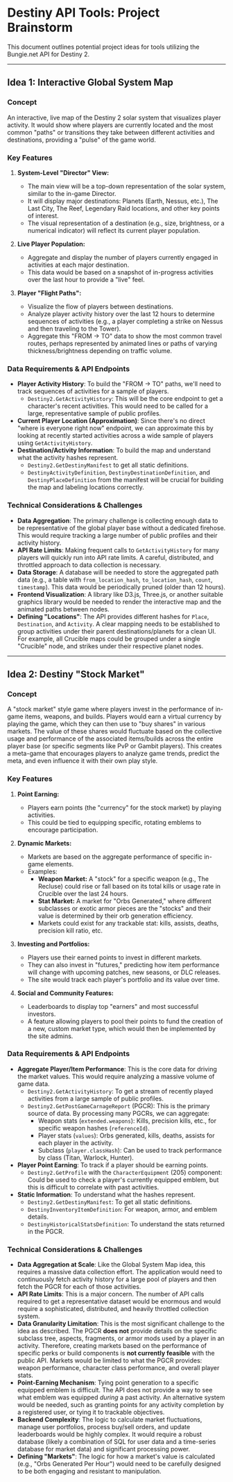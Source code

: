 # Destiny API Tools: Project Brainstorm

This document outlines potential project ideas for tools utilizing the Bungie.net API for Destiny 2.

---

## Idea 1: Interactive Global System Map

### Concept

An interactive, live map of the Destiny 2 solar system that visualizes player activity. It would show where players are currently located and the most common "paths" or transitions they take between different activities and destinations, providing a "pulse" of the game world.

### Key Features

1.  **System-Level "Director" View:**
    *   The main view will be a top-down representation of the solar system, similar to the in-game Director.
    *   It will display major destinations: Planets (Earth, Nessus, etc.), The Last City, The Reef, Legendary Raid locations, and other key points of interest.
    *   The visual representation of a destination (e.g., size, brightness, or a numerical indicator) will reflect its current player population.

2.  **Live Player Population:**
    *   Aggregate and display the number of players currently engaged in activities at each major destination.
    *   This data would be based on a snapshot of in-progress activities over the last hour to provide a "live" feel.

3.  **Player "Flight Paths":**
    *   Visualize the flow of players between destinations.
    *   Analyze player activity history over the last 12 hours to determine sequences of activities (e.g., a player completing a strike on Nessus and then traveling to the Tower).
    *   Aggregate this "FROM -> TO" data to show the most common travel routes, perhaps represented by animated lines or paths of varying thickness/brightness depending on traffic volume.

### Data Requirements & API Endpoints

*   **Player Activity History**: To build the "FROM -> TO" paths, we'll need to track sequences of activities for a sample of players.
    *   `Destiny2.GetActivityHistory`: This will be the core endpoint to get a character's recent activities. This would need to be called for a large, representative sample of public profiles.
*   **Current Player Location (Approximation)**: Since there's no direct "where is everyone right now" endpoint, we can approximate this by looking at recently started activities across a wide sample of players using `GetActivityHistory`.
*   **Destination/Activity Information**: To build the map and understand what the activity hashes represent.
    *   `Destiny2.GetDestinyManifest` to get all static definitions.
    *   `DestinyActivityDefinition`, `DestinyDestinationDefinition`, and `DestinyPlaceDefinition` from the manifest will be crucial for building the map and labeling locations correctly.

### Technical Considerations & Challenges

*   **Data Aggregation**: The primary challenge is collecting enough data to be representative of the global player base without a dedicated firehose. This would require tracking a large number of public profiles and their activity history.
*   **API Rate Limits**: Making frequent calls to `GetActivityHistory` for many players will quickly run into API rate limits. A careful, distributed, and throttled approach to data collection is necessary.
*   **Data Storage**: A database will be needed to store the aggregated path data (e.g., a table with `from_location_hash`, `to_location_hash`, `count`, `timestamp`). This data would be periodically pruned (older than 12 hours).
*   **Frontend Visualization**: A library like D3.js, Three.js, or another suitable graphics library would be needed to render the interactive map and the animated paths between nodes.
*   **Defining "Locations"**: The API provides different hashes for `Place`, `Destination`, and `Activity`. A clear mapping needs to be established to group activities under their parent destinations/planets for a clean UI. For example, all Crucible maps could be grouped under a single "Crucible" node, and strikes under their respective planet nodes.

---

## Idea 2: Destiny "Stock Market"

### Concept

A "stock market" style game where players invest in the performance of in-game items, weapons, and builds. Players would earn a virtual currency by playing the game, which they can then use to "buy shares" in various markets. The value of these shares would fluctuate based on the collective usage and performance of the associated items/builds across the entire player base (or specific segments like PvP or Gambit players). This creates a meta-game that encourages players to analyze game trends, predict the meta, and even influence it with their own play style.

### Key Features

1.  **Point Earning:**
    *   Players earn points (the "currency" for the stock market) by playing activities.
    *   This could be tied to equipping specific, rotating emblems to encourage participation.

2.  **Dynamic Markets:**
    *   Markets are based on the aggregate performance of specific in-game elements.
    *   Examples:
        *   **Weapon Market:** A "stock" for a specific weapon (e.g., The Recluse) could rise or fall based on its total kills or usage rate in Crucible over the last 24 hours.
        *   **Stat Market:** A market for "Orbs Generated," where different subclasses or exotic armor pieces are the "stocks" and their value is determined by their orb generation efficiency.
        *   Markets could exist for any trackable stat: kills, assists, deaths, precision kill ratio, etc.

3.  **Investing and Portfolios:**
    *   Players use their earned points to invest in different markets.
    *   They can also invest in "futures," predicting how item performance will change with upcoming patches, new seasons, or DLC releases.
    *   The site would track each player's portfolio and its value over time.

4.  **Social and Community Features:**
    *   Leaderboards to display top "earners" and most successful investors.
    *   A feature allowing players to pool their points to fund the creation of a new, custom market type, which would then be implemented by the site admins.

### Data Requirements & API Endpoints

*   **Aggregate Player/Item Performance**: This is the core data for driving the market values. This would require analyzing a massive volume of game data.
    *   `Destiny2.GetActivityHistory`: To get a stream of recently played activities from a large sample of public profiles.
    *   `Destiny2.GetPostGameCarnageReport` (PGCR): This is the primary source of data. By processing many PGCRs, we can aggregate:
        *   Weapon stats (`extended.weapons`): Kills, precision kills, etc., for specific weapon hashes (`referenceId`).
        *   Player stats (`values`): Orbs generated, kills, deaths, assists for each player in the activity.
        *   Subclass (`player.classHash`): Can be used to track performance by class (Titan, Warlock, Hunter).
*   **Player Point Earning**: To track if a player should be earning points.
    *   `Destiny2.GetProfile` with the `CharacterEquipment` (205) component: Could be used to check a player's currently equipped emblem, but this is difficult to correlate with past activities.
*   **Static Information**: To understand what the hashes represent.
    *   `Destiny2.GetDestinyManifest`: To get all static definitions.
    *   `DestinyInventoryItemDefinition`: For weapon, armor, and emblem details.
    *   `DestinyHistoricalStatsDefinition`: To understand the stats returned in the PGCR.

### Technical Considerations & Challenges

*   **Data Aggregation at Scale**: Like the Global System Map idea, this requires a massive data collection effort. The application would need to continuously fetch activity history for a large pool of players and then fetch the PGCR for each of those activities.
*   **API Rate Limits**: This is a major concern. The number of API calls required to get a representative dataset would be enormous and would require a sophisticated, distributed, and heavily throttled collection system.
*   **Data Granularity Limitation**: This is the most significant challenge to the idea as described. The PGCR **does not** provide details on the specific subclass tree, aspects, fragments, or armor mods used by a player in an activity. Therefore, creating markets based on the performance of specific perks or build components is **not currently feasible** with the public API. Markets would be limited to what the PGCR provides: weapon performance, character class performance, and overall player stats.
*   **Point-Earning Mechanism**: Tying point generation to a specific equipped emblem is difficult. The API does not provide a way to see what emblem was equipped *during* a past activity. An alternative system would be needed, such as granting points for any activity completion by a registered user, or tying it to trackable objectives.
*   **Backend Complexity**: The logic to calculate market fluctuations, manage user portfolios, process buy/sell orders, and update leaderboards would be highly complex. It would require a robust database (likely a combination of SQL for user data and a time-series database for market data) and significant processing power.
*   **Defining "Markets"**: The logic for how a market's value is calculated (e.g., "Orbs Generated Per Hour") would need to be carefully designed to be both engaging and resistant to manipulation.